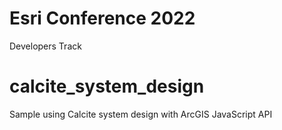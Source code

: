 # Esri Conference 2022

Developers Track

# calcite_system_design

Sample using Calcite system design with ArcGIS JavaScript API
